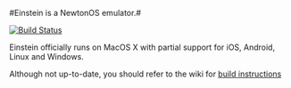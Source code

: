 #Einstein is a NewtonOS emulator.#

[![Build Status](https://travis-ci.org/pguyot/Einstein.svg?branch=master)](https://travis-ci.org/pguyot/Einstein)

Einstein officially runs on MacOS X with partial support for iOS, Android, Linux and Windows.

Although not up-to-date, you should refer to the wiki for [build instructions](wiki/Build-Instructions)

